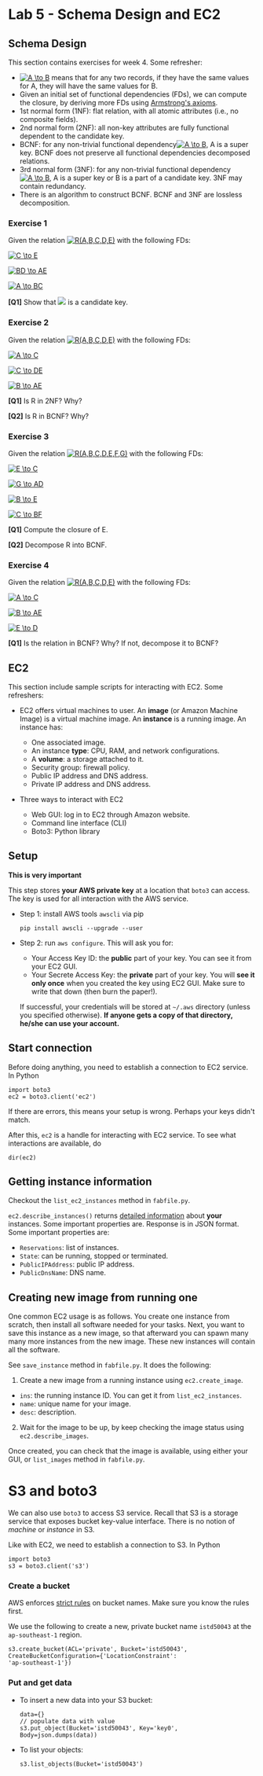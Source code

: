 # Lab 5 - Schema Design and EC2 

## Schema Design
This section contains exercises for week 4. Some refresher:

+ <a href="https://www.codecogs.com/eqnedit.php?latex=A&space;\to&space;B" target="_blank"><img src="https://latex.codecogs.com/gif.latex?A&space;\to&space;B" title="A \to B" /></a> means that for any two records, if they have the
same values for A, they will have the same values for B.  
+ Given an initial set of functional dependencies (FDs), we can compute the closure, by deriving more FDs
using [Armstrong's axioms](https://en.wikipedia.org/wiki/Armstrong%27s_axioms).
+ 1st normal form (1NF): flat relation, with all atomic attributes (i.e., no composite fields).
+ 2nd normal form (2NF): all non-key attributes are fully functional dependent to the candidate key.
+ BCNF: for any non-trivial functional dependency<a
href="https://www.codecogs.com/eqnedit.php?latex=A&space;\to&space;B" target="_blank"><img
src="https://latex.codecogs.com/gif.latex?A&space;\to&space;B" title="A \to B" /></a>, A
is a super key. BCNF does not preserve all functional dependencies decomposed relations. 
+ 3rd normal form (3NF): for any non-trivial functional dependency <a
href="https://www.codecogs.com/eqnedit.php?latex=A&space;\to&space;B" target="_blank"><img
src="https://latex.codecogs.com/gif.latex?A&space;\to&space;B" title="A \to B" /></a>, A is a super key or B is a part of a candidate key. 3NF
may contain redundancy. 
+ There is an algorithm to construct BCNF. BCNF and 3NF are lossless decomposition.  

### Exercise 1
Given the relation <a href="https://www.codecogs.com/eqnedit.php?latex=R(A,B,C,D,E)&space;"
target="_blank"><img src="https://latex.codecogs.com/gif.latex?R(A,B,C,D,E)&space;" title="R(A,B,C,D,E)" /></a> with the following FDs: 

<a href="https://www.codecogs.com/eqnedit.php?latex=C&space;\to&space;E" target="_blank"><img src="https://latex.codecogs.com/gif.latex?C&space;\to&space;E" title="C \to E" /></a>

<a href="https://www.codecogs.com/eqnedit.php?latex=BD&space;\to&space;AE" target="_blank"><img src="https://latex.codecogs.com/gif.latex?BD&space;\to&space;AE" title="BD \to AE" /></a>

<a href="https://www.codecogs.com/eqnedit.php?latex=A&space;\to&space;BC" target="_blank"><img src="https://latex.codecogs.com/gif.latex?A&space;\to&space;BC" title="A \to BC" /></a>

**[Q1]** Show that <img src="https://latex.codecogs.com/gif.latex?BD"/> is a candidate key. 

### Exercise 2
Given the relation <a href="https://www.codecogs.com/eqnedit.php?latex=R(A,B,C,D,E)&space;"
target="_blank"><img src="https://latex.codecogs.com/gif.latex?R(A,B,C,D,E)&space;" title="R(A,B,C,D,E)" /></a> with the following FDs: 

<a href="https://www.codecogs.com/eqnedit.php?latex=A&space;\to&space;C" target="_blank"><img src="https://latex.codecogs.com/gif.latex?A&space;\to&space;C" title="A \to C" /></a>

<a href="https://www.codecogs.com/eqnedit.php?latex=C&space;\to&space;DE" target="_blank"><img src="https://latex.codecogs.com/gif.latex?C&space;\to&space;DE" title="C \to DE" /></a>

<a href="https://www.codecogs.com/eqnedit.php?latex=B&space;\to&space;AE" target="_blank"><img src="https://latex.codecogs.com/gif.latex?B&space;\to&space;AE" title="B \to AE" /></a>

**[Q1]** Is R in 2NF? Why?

**[Q2]** Is R in BCNF? Why?

### Exercise 3
Given the relation <a href="https://www.codecogs.com/eqnedit.php?latex=R(A,B,C,D,E,F,G)&space;"
target="_blank"><img src="https://latex.codecogs.com/gif.latex?R(A,B,C,D,E,F,G)&space;" title="R(A,B,C,D,E,F,G)" /></a> with the following FDs:

<a href="https://www.codecogs.com/eqnedit.php?latex=E&space;\to&space;C" target="_blank"><img src="https://latex.codecogs.com/gif.latex?E&space;\to&space;C" title="E \to C" /></a>

<a href="https://www.codecogs.com/eqnedit.php?latex=G&space;\to&space;AD" target="_blank"><img src="https://latex.codecogs.com/gif.latex?G&space;\to&space;AD" title="G \to AD" /></a>

<a href="https://www.codecogs.com/eqnedit.php?latex=B&space;\to&space;E" target="_blank"><img src="https://latex.codecogs.com/gif.latex?B&space;\to&space;E" title="B \to E" /></a>

<a href="https://www.codecogs.com/eqnedit.php?latex=C&space;\to&space;BF" target="_blank"><img src="https://latex.codecogs.com/gif.latex?C&space;\to&space;BF" title="C \to BF" /></a>

**[Q1]** Compute the closure of E. 

**[Q2]** Decompose R into BCNF.


### Exercise 4

Given the relation <a href="https://www.codecogs.com/eqnedit.php?latex=R(A,B,C,D,E)&space;"
target="_blank"><img src="https://latex.codecogs.com/gif.latex?R(A,B,C,D,E)&space;" title="R(A,B,C,D,E)" /></a> with the following FDs:

<a href="https://www.codecogs.com/eqnedit.php?latex=A&space;\to&space;C" target="_blank"><img src="https://latex.codecogs.com/gif.latex?A&space;\to&space;C" title="A \to C" /></a>

<a href="https://www.codecogs.com/eqnedit.php?latex=B&space;\to&space;AE" target="_blank"><img src="https://latex.codecogs.com/gif.latex?B&space;\to&space;AE" title="B \to AE" /></a>

<a href="https://www.codecogs.com/eqnedit.php?latex=E&space;\to&space;D" target="_blank"><img src="https://latex.codecogs.com/gif.latex?E&space;\to&space;D" title="E \to D" /></a>

**[Q1]** Is the relation in BCNF? Why? If not, decompose it to BCNF?

## EC2
This section include sample scripts for interacting with EC2. Some refreshers:

* EC2 offers virtual machines to user. An **image** (or Amazon Machine Image) is a virtual machine image. An
**instance** is a running image. An instance has:
  + One associated image. 
  + An instance **type**: CPU, RAM, and network configurations.
  + A **volume**: a storage attached to it. 
  + Security group: firewall policy.
  + Public IP address and DNS address.
  + Private IP address and DNS address.

* Three ways to interact with EC2
  + Web GUI: log in to EC2 through Amazon website. 
  + Command line interface (CLI)
  + Boto3: Python library

## Setup
**This is very important**

This step stores **your AWS private key** at a location that `boto3` can access. The key is used for all
interaction with the AWS service. 

* Step 1: install AWS tools `awscli` via pip
  ```
  pip install awscli --upgrade --user
  ```

* Step 2: run `aws configure`. This will ask you for:
  + Your Access Key ID: the **public** part of your key. You can see it from your EC2 GUI. 
  + Your Secrete Access Key: the **private** part of your key. You will **see it only once** when you created
  the key using EC2 GUI. Make sure to write that down (then burn the paper!).
  
  If successful, your credentials will be stored at `~/.aws` directory (unless you specified otherwise). **If
  anyone gets a copy of that directory, he/she can use your account.**

## Start connection
Before doing anything, you need to establish a connection to EC2 service. In Python

```
import boto3
ec2 = boto3.client('ec2')
```
If there are errors, this means your setup is wrong. Perhaps your keys didn't match. 

After this, `ec2` is a handle for interacting with EC2 service. To see what interactions are available, do

```
dir(ec2)
```

## Getting instance information
Checkout the `list_ec2_instances` method in `fabfile.py`. 

`ec2.describe_instances()` returns [detailed
information](https://boto3.amazonaws.com/v1/documentation/api/latest/reference/services/ec2.html#EC2.Client.describe_instances) about **your** instances. Some important properties
are. Response is in JSON format. Some important properties are: 
+ `Reservations`: list of instances.
+ `State`: can be running, stopped or terminated. 
+ `PublicIPAddress`: public IP address.
+ `PublicDnsName`: DNS name. 

## Creating new image from running one
One common EC2 usage is as follows. You create one instance from scratch, then install all software needed for
your tasks. Next, you want to save this instance as a new image, so that afterward you can spawn many many
more instances from the new image. These new instances will contain all the software. 

See `save_instance` method in `fabfile.py`. It does the following:

1. Create a new image from a running instance using `ec2.create_image`. 
  + `ins`: the running instance ID. You can get it from `list_ec2_instances`. 
  + `name`: unique name for your image. 
  + `desc`: description. 
2. Wait for the image to be up, by keep checking the image status using `ec2.describe_images`. 

Once created, you can check that the image is available, using either your GUI, or `list_images` method in
`fabfile.py`. 

# S3 and boto3
We can also use `boto3` to access S3 service. Recall that S3 is a storage service that exposes bucket
key-value interface. There is no notion of *machine* or *instance* in S3. 

Like with EC2, we need to establish a connection to S3. In Python

```
import boto3
s3 = boto3.client('s3')
```

### Create a bucket
AWS enforces [strict rules](https://docs.aws.amazon.com/AmazonS3/latest/dev/BucketRestrictions.html) on bucket names. Make sure you know the rules first. 

We use the following to create a new, private bucket name `istd50043` at the `ap-southeast-1` region. 
```
s3.create_bucket(ACL='private', Bucket='istd50043', CreateBucketConfiguration={'LocationConstraint':
'ap-southeast-1'})
```

### Put and get data
* To insert a new data into your S3 bucket:
  ```
  data={}
  // populate data with value
  s3.put_object(Bucket='istd50043', Key='key0', Body=json.dumps(data))
  ```

* To list your objects:
  ```
  s3.list_objects(Bucket='istd50043')
  ```

